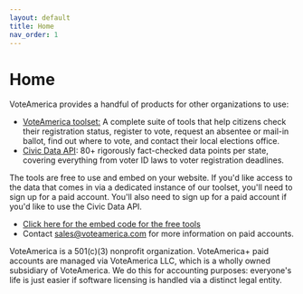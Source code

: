 ```yaml
---
layout: default
title: Home
nav_order: 1
---
```


# Home

VoteAmerica provides a handful of products for other organizations to use:

* [VoteAmerica toolset:](toolset/index.md) A complete suite of tools that help citizens check their registration status, register to vote, request an absentee or mail-in ballot, find out where to vote, and contact their local elections office.
* [Civic Data API](api/index.md): 80+ rigorously fact-checked data points per state, covering everything from voter ID laws to voter registration deadlines.

The tools are free to use and embed on your website. If you'd like access to the data that comes in via a dedicated instance of our toolset, you'll need to sign up for a paid account.  You'll also need to sign up for a paid account if you'd like to use the Civic Data API.
- [Click here for the embed code for the free tools](https://www.voteamerica.com/embeds/)
- Contact [sales@voteamerica.com](mailto:sales@voteamerica.com) for more information on paid accounts.

VoteAmerica is a 501(c)(3) nonprofit organization.  VoteAmerica+ paid accounts are managed via VoteAmerica LLC, which is a wholly owned subsidiary of VoteAmerica. We do this for accounting purposes: everyone's life is just easier if software licensing is handled via a distinct legal entity. 

